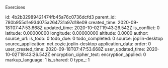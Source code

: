 Exercises











id: 4b2b32989421474fb45a76c0736dcfd3
parent_id: 780b955d1e934075a264731a97d18e09
created_time: 2020-09-18T07:47:53.668Z
updated_time: 2020-10-02T19:43:26.542Z
is_conflict: 0
latitude: 0.00000000
longitude: 0.00000000
altitude: 0.0000
author: 
source_url: 
is_todo: 0
todo_due: 0
todo_completed: 0
source: joplin-desktop
source_application: net.cozic.joplin-desktop
application_data: 
order: 0
user_created_time: 2020-09-18T07:47:53.668Z
user_updated_time: 2020-10-02T19:43:26.542Z
encryption_cipher_text: 
encryption_applied: 0
markup_language: 1
is_shared: 0
type_: 1